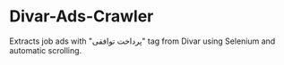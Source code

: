 # Divar-Ads-Crawler
Extracts job ads with "پرداخت توافقی" tag from Divar using Selenium and automatic scrolling.
